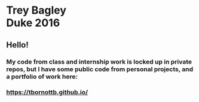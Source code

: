 Trey Bagley  
Duke 2016
===================

## Hello!

### My code from class and internship work is locked up in private repos, but I have some public code from personal projects, and a portfolio of work here:

### https://tbornottb.github.io/
